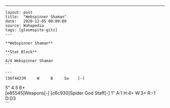---
    layout: post
    title:  "Webspinner Shaman"
    date:   2020-12-05 00:00:00
    source: Wahapedia
    tags: [gloomspite-gitz]
    ---
    
    **Webspinner Shaman**
    
    **Stat Block**
    ```
    4/4 Webspinner Shaman
    ```
    
    ```
    [56f442]M     W     B     Sa    [-]
5"    4     5     6+    
[e85545]Weapons[-]
[c6c930]Spider God Staff[-]
1"     A:1    H:4+   W:3+   R:-1   D:D3  
    ```
    
    
    